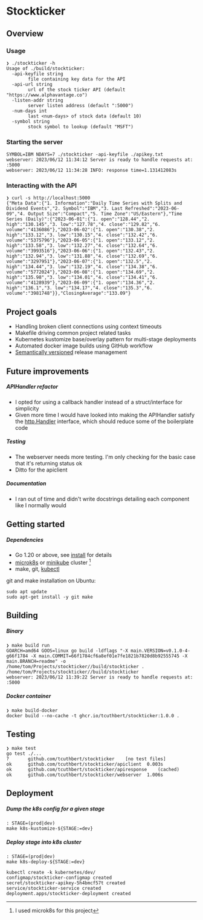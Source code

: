 # Stockticker

## Overview

### Usage

```
❯ ./stockticker -h
Usage of ./build/stockticker:
  -api-keyfile string
    	file containing key data for the API
  -api-url string
    	url of the stock ticker API (default "https://www.alphavantage.co")
  -listen-addr string
    	server listen address (default ":5000")
  -num-days int
    	last <num-days> of stock data (default 10)
  -symbol string
    	stock symbol to lookup (default "MSFT")
```

### Starting the server

```
SYMBOL=IBM NDAYS=7 ./stockticker -api-keyfile ./apikey.txt
webserver: 2023/06/12 11:34:12 Server is ready to handle requests at: :5000
webserver: 2023/06/12 11:34:28 INFO: response time=1.131412083s
```

### Interacting with the API

```
❯ curl -s http://localhost:5000
{"Meta Data":{"1. Information":"Daily Time Series with Splits and Dividend Events","2. Symbol":"IBM","3. Last Refreshed":"2023-06-09","4. Output Size":"Compact","5. Time Zone":"US/Eastern"},"Time Series (Daily)":{"2023-06-01":{"1. open":"128.44","2. high":"130.145","3. low":"127.78","4. close":"129.82","6. volume":"4136086"},"2023-06-02":{"1. open":"130.38","2. high":"133.12","3. low":"130.15","4. close":"132.42","6. volume":"5375796"},"2023-06-05":{"1. open":"133.12","2. high":"133.58","3. low":"132.27","4. close":"132.64","6. volume":"3993516"},"2023-06-06":{"1. open":"132.43","2. high":"132.94","3. low":"131.88","4. close":"132.69","6. volume":"3297951"},"2023-06-07":{"1. open":"132.5","2. high":"134.44","3. low":"132.19","4. close":"134.38","6. volume":"5772024"},"2023-06-08":{"1. open":"134.69","2. high":"135.98","3. low":"134.01","4. close":"134.41","6. volume":"4128939"},"2023-06-09":{"1. open":"134.36","2. high":"136.1","3. low":"134.17","4. close":"135.3","6. volume":"3981748"}},"ClosingAverage":"133.09"}
```

## Project goals

- Handling broken client connections using context timeouts
- Makefile driving common project related tasks
- Kubernetes kustomize base/overlay pattern for multi-stage deployments
- Automated docker image builds using GitHub workflow
- [Semantically versioned][semver] release management

## Future improvements

##### APIHandler refactor

- I opted for using a callback handler instead of a struct/interface for
  simplicity
- Given more time I would have looked into making the APIHandler
  satisfy the [http.Handler](https://pkg.go.dev/net/http#Handler) interface,
  which should reduce some of the boilerplate code

##### Testing

- The webserver needs more testing. I'm only checking for the basic case that
  it's returning status ok
- Ditto for the apiclient

##### Documentation

- I ran out of time and didn't write docstrings detailing each component like I normally would

## Getting started

##### Dependencies

- Go 1.20 or above, see [install](https://go.dev/doc/install) for details
- [microk8s](https://microk8s.io/) or [minikube](https://minikube.sigs.k8s.io/docs/start/) cluster [^1]
- make, git, [kubectl](https://kubernetes.io/docs/tasks/tools/install-kubectl-linux/)

git and make installation on Ubuntu:

```
sudo apt update
sudo apt-get install -y git make
```

## Building

##### Binary

```
❯ make build run
GOARCH=amd64 GOOS=linux go build -ldflags "-X main.VERSION=v0.1.0-4-g66f1784 -X main.COMMIT=66f1784cf6a8ef01e7fe1821b7820d8b92555745 -X main.BRANCH=readme" -o /home/tom/Projects/stockticker//build/stockticker .
/home/tom/Projects/stockticker//build/stockticker
webserver: 2023/06/12 11:39:22 Server is ready to handle requests at: :5000
```

##### Docker container

```
❯ make build-docker
docker build --no-cache -t ghcr.io/tcuthbert/stockticker:1.0.0 .
```

## Testing

```
❯ make test
go test ./...
?   	github.com/tcuthbert/stockticker	[no test files]
ok  	github.com/tcuthbert/stockticker/apiclient	0.003s
ok  	github.com/tcuthbert/stockticker/apiresponse	(cached)
ok  	github.com/tcuthbert/stockticker/webserver	1.006s
```

## Deployment

##### Dump the k8s config for a given stage

```
: STAGE=(prod|dev)
make k8s-kustomize-${STAGE:=dev}
```

##### Deploy stage into k8s cluster

```
: STAGE=(prod|dev)
make k8s-deploy-${STAGE:=dev}

kubectl create -k kubernetes/dev/
configmap/stockticker-configmap created
secret/stockticker-apikey-5h4bmcf57t created
service/stockticker-service created
deployment.apps/stockticker-deployment created
```

[^1]: I used microk8s for this project

[semver]: https://semver.org/
